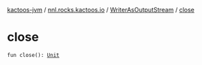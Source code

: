[kactoos-jvm](../../index.md) / [nnl.rocks.kactoos.io](../index.md) / [WriterAsOutputStream](index.md) / [close](./close.md)

# close

`fun close(): `[`Unit`](https://kotlinlang.org/api/latest/jvm/stdlib/kotlin/-unit/index.html)